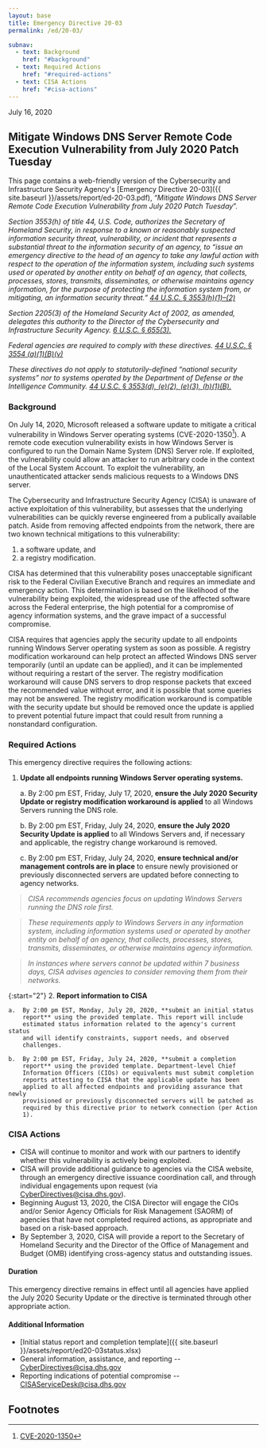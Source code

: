 ```yaml
---
layout: base
title: Emergency Directive 20-03
permalink: /ed/20-03/

subnav:
  - text: Background
    href: "#background"
  - text: Required Actions
    href: "#required-actions"
  - text: CISA Actions
    href: "#cisa-actions"
---
```

July 16, 2020
##  Mitigate Windows DNS Server Remote Code Execution Vulnerability from July 2020 Patch Tuesday

This page contains a web-friendly version of the Cybersecurity and Infrastructure Security Agency's [Emergency Directive 20-03]({{ site.baseurl }}/assets/report/ed-20-03.pdf), “_Mitigate Windows DNS Server Remote Code Execution Vulnerability from July 2020 Patch Tuesday_”.

*Section 3553(h) of title 44, U.S. Code, authorizes the Secretary of Homeland Security, in response to a known or reasonably suspected information security threat, vulnerability, or incident that represents a substantial threat to the information security of an agency, to “issue an emergency directive to the head of an agency to take any lawful action with respect to the operation of the information system, including such systems used or operated by another entity on behalf of an agency, that collects, processes, stores, transmits, disseminates, or otherwise maintains agency information, for the purpose of protecting the information system from, or mitigating, an information security threat.” [44 U.S.C. § 3553(h)(1)–(2)](http://uscode.house.gov/view.xhtml?req=(title:44%20section:3553%20edition:prelim)%20OR%20(granuleid:USC-prelim-title44-section3553)&f=treesort&edition=prelim&num=0&jumpTo=true)*

*Section 2205(3) of the Homeland Security Act of 2002, as amended, delegates this authority to the Director of the Cybersecurity and Infrastructure Security Agency. [6 U.S.C. § 655(3).](http://uscode.house.gov/view.xhtml?req=(title:6%20section:655%20edition:prelim)%20OR%20(granuleid:USC-prelim-title6-section655)&f=treesort&edition=prelim&num=0&jumpTo=true)*

*Federal agencies are required to comply with these directives. [44 U.S.C. § 3554 (a)(1)(B)(v)](http://uscode.house.gov/view.xhtml?req=(title:44%20section:3554%20edition:prelim)%20OR%20(granuleid:USC-prelim-title44-section3554)&f=treesort&edition=prelim&num=0&jumpTo=true)*

*These directives do not apply to statutorily-defined “national security systems” nor to systems operated by the Department of Defense or the Intelligence Community. [44 U.S.C. § 3553(d), (e)(2), (e)(3), (h)(1)(B).](http://uscode.house.gov/view.xhtml?req=(title:44%20section:3553%20edition:prelim)%20OR%20(granuleid:USC-prelim-title44-section3553)&f=treesort&edition=prelim&num=0&jumpTo=true)*

### Background

On July 14, 2020, Microsoft released a software update to mitigate a
critical vulnerability in Windows Server operating systems
(CVE-2020-1350[^1]). A remote code execution vulnerability exists in how
Windows Server is configured to run the Domain Name System (DNS) Server
role. If exploited, the vulnerability could allow an attacker to run
arbitrary code in the context of the Local System Account. To exploit
the vulnerability, an unauthenticated attacker sends malicious requests
to a Windows DNS server.

The Cybersecurity and Infrastructure Security Agency (CISA) is unaware
of active exploitation of this vulnerability, but assesses that the
underlying vulnerabilities can be quickly reverse engineered from a
publically available patch. Aside from removing affected endpoints from
the network, there are two known technical mitigations to this
vulnerability:

1.  a software update, and
2.  a registry modification.

CISA has determined that this vulnerability poses unacceptable
significant risk to the Federal Civilian Executive Branch and requires
an immediate and emergency action. This determination is based on the
likelihood of the vulnerability being exploited, the widespread use of
the affected software across the Federal enterprise, the high potential
for a compromise of agency information systems, and the grave impact of
a successful compromise.

CISA requires that agencies apply the security update to all endpoints
running Windows Server operating system as soon as possible. A registry
modification workaround can help protect an affected Windows DNS server
temporarily (until an update can be applied), and it can be implemented
without requiring a restart of the server. The registry modification
workaround will cause DNS servers to drop response packets that exceed
the recommended value without error, and it is possible that some
queries may not be answered. The registry modification workaround is
compatible with the security update but should be removed once the
update is applied to prevent potential future impact that could result
from running a nonstandard configuration.

### Required Actions
This emergency directive requires the following actions:

1.  **Update all endpoints running Windows Server operating systems.**

    a.  By 2:00 pm EST, Friday, July 17, 2020, **ensure the July 2020
        Security Update or registry modification workaround is applied**
        to all Windows Servers running the DNS role.

    b.  By 2:00 pm EST, Friday, July 24, 2020, **ensure the July 2020
        Security Update is applied** to all Windows Servers and, if
        necessary and applicable, the registry change workaround is
        removed.

    c.  By 2:00 pm EST, Friday, July 24, 2020, **ensure technical and/or
        management controls are in place** to ensure newly provisioned
        or previously disconnected servers are updated before connecting
        to agency networks.

>*CISA recommends agencies focus on updating Windows Servers running the DNS role first.*

>*These requirements apply to Windows Servers in any information system, including information systems used or operated by another entity on behalf of an agency, that collects, processes, stores, transmits, disseminates, or otherwise maintains agency information.*

>*In instances where servers cannot be updated within 7 business days, CISA advises agencies to consider removing them from their networks.*

{:start="2"}
2.  **Report information to CISA**

    a.  By 2:00 pm EST, Monday, July 20, 2020, **submit an initial status
        report** using the provided template. This report will include
        estimated status information related to the agency's current status
        and will identify constraints, support needs, and observed
        challenges.

    b.  By 2:00 pm EST, Friday, July 24, 2020, **submit a completion
        report** using the provided template. Department-level Chief
        Information Officers (CIOs) or equivalents must submit completion
        reports attesting to CISA that the applicable update has been
        applied to all affected endpoints and providing assurance that newly
        provisioned or previously disconnected servers will be patched as
        required by this directive prior to network connection (per Action
        1).

### CISA Actions

* CISA will continue to monitor and work with our partners to identify whether this vulnerability is actively being exploited.
* CISA will provide additional guidance to agencies via the CISA website, through an emergency directive issuance coordination call, and through individual engagements upon request (via <CyberDirectives@cisa.dhs.gov>).
* Beginning August 13, 2020, the CISA Director will engage the CIOs and/or Senior Agency Officials for Risk Management (SAORM) of agencies that have not completed required actions, as appropriate and based on a risk-based approach.
* By September 3, 2020, CISA will provide a report to the Secretary of Homeland Security and the Director of the Office of Management and Budget (OMB) identifying cross-agency status and outstanding issues.

#### Duration

This emergency directive remains in effect until all agencies have applied the July 2020 Security Update or the directive is terminated through other appropriate action.

#### Additional Information
* [Initial status report and completion template]({{ site.baseurl }}/assets/report/ed20-03status.xlsx)
* General information, assistance, and reporting -- <CyberDirectives@cisa.dhs.gov>
* Reporting indications of potential compromise --   <CISAServiceDesk@cisa.dhs.gov>

## Footnotes
[^1]: [CVE-2020-1350](https://portal.msrc.microsoft.com/en-US/security-guidance/advisory/CVE-2020-1350)
